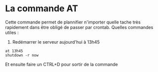 <!-- TITLE: Commande At -->
<!-- SUBTITLE: Pour plannifer des taches rapidement -->

# La commande AT
Cette commande permet de plannifier n'importer quelle tache très rapidement dans être obligé de passer par crontab.
Quelles commandes utiles :

1. Redémarrer le serveur aujourd'hui à 13h45


```batchfile
at 13h45
shutdown -r now
```
Et ensuite faire un CTRL+D pour sortir de la commande


